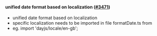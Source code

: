 #### unified date format based on localization ([#3471](https://github.com/shopsys/shopsys/pull/3471))

-   unified date format based on localization
-   specific localization needs to be imported in file formatDate.ts from
-   eg. import 'dayjs/locale/en-gb';
